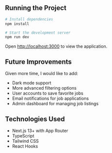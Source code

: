 
## Running the Project

```bash
# Install dependencies
npm install

# Start the development server
npm run dev
```

Open [http://localhost:3000](http://localhost:3000) to view the application.

## Future Improvements

Given more time, I would like to add:

- Dark mode support
- More advanced filtering options
- User accounts to save favorite jobs
- Email notifications for job applications
- Admin dashboard for managing job listings

## Technologies Used

- Next.js 13+ with App Router
- TypeScript
- Tailwind CSS
- React Hooks
